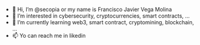 - 👋 Hi, I’m @secopia or my name is Francisco Javier Vega Molina
- 👀 I’m interested in cybersecurity, cryptocurrencies, smart contracts, ...
- 🌱 I’m currently learning web3, smart contract, cryptomining, blockchain, ...
- 📫 Yo can reach me in likedin

<!---
secopia/secopia is a ✨ special ✨ repository because its `README.md` (this file) appears on your GitHub profile.
You can click the Preview link to take a look at your changes.
--->
